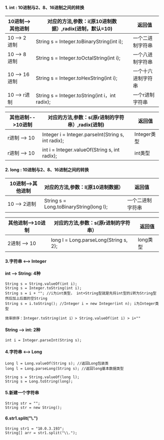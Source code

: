 #### 1. int :  10进制与2、8、16进制之间的转换
|  10进制-->其他进制   | 对应的方法,参数：i(原10进制数据）,radix(进制，默认=10)  | 返回值 |
|  ----  | ----  | ----  |
| 10 --> 2进制  | String s = Integer.toBinaryString(int i);  | 一个二进制字符串 |
| 10 --> 8进制  | String s = Integer.toOctalString(int i);  | 一个八进制字符串 |
| 10 --> 16进制  | String s = Integer.toHexString(int i);  | 一个十六进制字符串 |
| 10 --> r进制  | String s = Integer.toString(int i，int radix);  | 一个r进制字符串 |

|  其他进制-->10进制   | 对应的方法,参数：s(原r进制的字符串）,radix(进制)  | 返回值 |
|  ----  | ----  | ----  |
| r进制 --> 10  | Integer i = Integer.parseInt(String s, int radix);  | Integer类型 |
| r进制 --> 10 | int i = Integer.valueOf(String s, int radix);  | int类型 |

#### 2. long :  10进制与2、8、16进制之间的转换
|  10进制-->其他进制   | 对应的方法,参数：l(原10进制数据） | 返回值 |
|  ----  | ----  | ----  |
| 10 --> 2进制  | String s = Long.toBinaryString(long l);  | 一个二进制字符串 |

|  其他进制-->10进制   | 对应的方法,参数：s(原r进制的字符串） | 返回值 |
|  ----  | ----  | ----  |
| 2进制 --> 10  | long l = Long.parseLong(String s, 2); | long类型 |

#### 3.字符串 <--> Integer
#### int --> String: 4种
```
String s = String.valueOf(int i);
String s = Integer.toString(int i);
String s = i + ""; //i为int类型， int+String型就是先将int型的i转为String型然后加上后面的空String
String s = i.toString(); //Integer i = new Integer(int n); i为Integer类型

效率排序：Integer.toString(int i）> String.valueOf(int i) > i+""
```
#### String --> int: 2种
```
int i = Integer.parseInt(String s);

```

#### 4.字符串 <--> Long
```
Long l = Long.valueOf(String s); //返回Long包装类
long l = Long.parseLong(String s); //返回long基本数据类型

String s = String.valueOf(long l);
String s = Long.toString(long);
```

#### 5.新建一个字符串
```
String str = "";
String str = new String();
```

#### 6.str1.split("\\.")
```
String str1 = "10.0.3.193";
String[] arr = str1.split("\\.");
```

